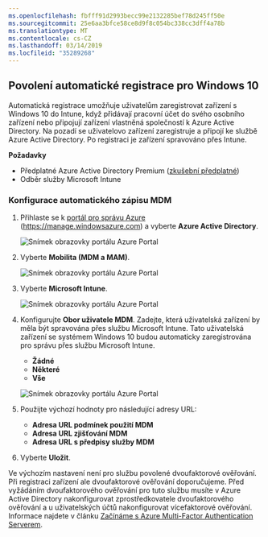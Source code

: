 ```yaml
---
ms.openlocfilehash: fbfff91d2993becc99e2132285bef78d245ff50e
ms.sourcegitcommit: 25e6aa3bfce58ce8d9f8c054bc338cc3dff4a78b
ms.translationtype: MT
ms.contentlocale: cs-CZ
ms.lasthandoff: 03/14/2019
ms.locfileid: "35289268"
---
```

## <a name="enable-windows-10-automatic-enrollment"></a>Povolení automatické registrace pro Windows 10

Automatická registrace umožňuje uživatelům zaregistrovat zařízení s Windows 10 do Intune, když přidávají pracovní účet do svého osobního zařízení nebo připojují zařízení vlastněná společností k Azure Active Directory. Na pozadí se uživatelovo zařízení zaregistruje a připojí ke službě Azure Active Directory. Po registraci je zařízení spravováno přes Intune.

**Požadavky**
- Předplatné Azure Active Directory Premium ([zkušební předplatné](http://go.microsoft.com/fwlink/?LinkID=816845))
- Odběr služby Microsoft Intune


### <a name="configure-automatic-mdm-enrollment"></a>Konfigurace automatického zápisu MDM

1. Přihlaste se k [portál pro správu Azure](https://portal.azure.com) (https://manage.windowsazure.com) a vyberte **Azure Active Directory**.

   ![Snímek obrazovky portálu Azure Portal](../media/auto-enroll-azure-main.png)

2. Vyberte **Mobilita (MDM a MAM)**.

   ![Snímek obrazovky portálu Azure Portal](../media/auto-enroll-mdm.png)

3. Vyberte **Microsoft Intune**.

   ![Snímek obrazovky portálu Azure Portal](../media/auto-enroll-intune.png)

4. Konfigurujte **Obor uživatele MDM**. Zadejte, která uživatelská zařízení by měla být spravována přes službu Microsoft Intune. Tato uživatelská zařízení se systémem Windows 10 budou automaticky zaregistrována pro správu přes službu Microsoft Intune.

   - **Žádné**
   - **Některé**
   - **Vše**

   ![Snímek obrazovky portálu Azure Portal](../media/auto-enroll-scope.png)

5. Použijte výchozí hodnoty pro následující adresy URL:
   - **Adresa URL podmínek použití MDM**
   - **Adresa URL zjišťování MDM**
   - **Adresa URL s předpisy služby MDM**

6. Vyberte **Uložit**.

Ve výchozím nastavení není pro službu povolené dvoufaktorové ověřování. Při registraci zařízení ale dvoufaktorové ověřování doporučujeme. Před vyžádáním dvoufaktorového ověřování pro tuto službu musíte v Azure Active Directory nakonfigurovat zprostředkovatele dvoufaktorového ověřování a u uživatelských účtů nakonfigurovat vícefaktorové ověřování. Informace najdete v článku [Začínáme s Azure Multi-Factor Authentication Serverem](https://docs.microsoft.com/azure/multi-factor-authentication/multi-factor-authentication-get-started-cloud).

